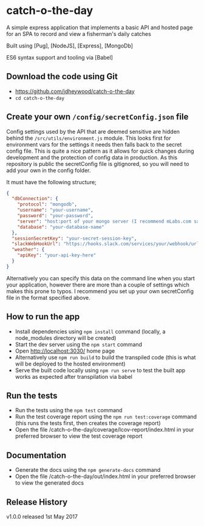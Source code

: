 catch-o-the-day
=========

A simple express application that implements a basic API and hosted page for an SPA to record and view a fisherman's daily catches
 
Built using [Pug], [NodeJS], [Express], [MongoDb]

ES6 syntax support and tooling via [Babel]


## Download the code using Git

+ https://github.com/jdheywood/catch-o-the-day
+ `cd catch-o-the-day`

## Create your own `/config/secretConfig.json` file

Config settings used by the API that are deemed sensitive are hidden behind the `/src/utils/environment.js` module. 
This looks first for environment vars for the settings it needs then falls back to the secret config file. 
This is quite a nice pattern as it allows for quick changes during development and the protection of config data in production. 
As this repository is public the secretConfig file is gitignored, so you will need to add your own in the config folder.
 
It must have the following structure;

```json
{
  "dbConnection": {
    "protocol": "mongodb",
    "username": "your-username",
    "password": "your-password",
    "server": "host:port of your mongo server (I recommend mLabs.com sandbox)",
    "database": "your-database-name"
  },
  "sessionSecretKey": "your-secret-session-key",
  "slackWebHookUrl": "https://hooks.slack.com/services/your/webhook/url",
  "weather": {
    "apiKey": "your-api-key-here"
  }
}
```
Alternatively you can specify this data on the command line when you start your application, 
however there are more than a couple of settings which makes this prone to typos. 
I recommend you set up your own secretConfig file in the format specified above.


## How to run the app

+ Install dependencies using `npm install` command (locally, a node_modules directory will be created)
+ Start the dev server using the `npm start` command
+ Open [http://localhost:3030/](http://localhost:3030/) home page
+ Alternatively use `npm run build` to build the transpiled code (this is what will be deployed to the hosted environment)
+ Serve the built code locally using `npm run serve` to test the built app works as expected after transpilation via babel

## Run the tests
+ Run the tests using the `npm test` command
+ Run the test coverage report using the `npm run test:coverage` command 
(this runs the tests first, then creates the coverage report)
+ Open the file /catch-o-the-day/coverage/lcov-report/index.html in your preferred browser to view the test coverage report

## Documentation

+ Generate the docs using the `npm generate-docs` command
+ Open the file /catch-o-the-day/out/index.html in your preferred browser to view the generated docs

## Release History

v1.0.0 released 1st May 2017